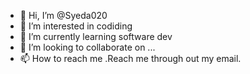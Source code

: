 - 👋 Hi, I’m @Syeda020
- 👀 I’m interested in codiding
- 🌱 I’m currently learning software dev
- 💞️ I’m looking to collaborate on ...
- 📫 How to reach me .Reach me through out my email.

<!---
Syeda020/Syeda020 is a ✨ special ✨ repository because its `README.md` (this file) appears on your GitHub profile.
You can click the Preview link to take a look at your changes.
--->

